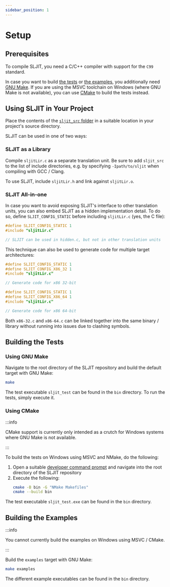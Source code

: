 ```yaml
---
sidebar_position: 1
---
```


# Setup

## Prerequisites

To compile SLJIT, you need a C/C++ compiler with support for the `C99` standard.

In case you want to build [the tests](#building-the-tests) or [the examples](#building-the-examples), you additionally need [GNU Make](https://www.gnu.org/software/make/). If you are using the MSVC toolchain on Windows (where GNU Make is not available), you can use [CMake](https://cmake.org/) to build the tests instead.

## Using SLJIT in Your Project

Place the contents of the [`sljit_src` folder](https://github.com/zherczeg/sljit/tree/master/sljit_src) in a suitable location in your project's source directory.

SLJIT can be used in one of two ways:

### SLJIT as a Library

Compile `sljitLir.c` as a separate translation unit. Be sure to add `sljit_src` to the list of include directories, e.g. by specifying `-Ipath/to/sljit` when compiling with GCC / Clang.

To use SLJIT, include `sljitLir.h` and link against `sljitLir.o`.

### SLJIT All-in-one

In case you want to avoid exposing SLJIT's interface to other translation units, you can also embed SLJIT as a hidden implementation detail. To do so, define `SLJIT_CONFIG_STATIC` before including `sljitLir.c` (yes, the C file):

```c title="hidden.c"
#define SLJIT_CONFIG_STATIC 1
#include "sljitLir.c"

// SLJIT can be used in hidden.c, but not in other translation units
```

This technique can also be used to generate code for multiple target architectures:

```c title="x86-32.c"
#define SLJIT_CONFIG_STATIC 1
#define SLJIT_CONFIG_X86_32 1
#include "sljitLir.c"

// Generate code for x86 32-bit
```

```c title="x86-64.c"
#define SLJIT_CONFIG_STATIC 1
#define SLJIT_CONFIG_X86_64 1
#include "sljitLir.c"

// Generate code for x86 64-bit
```

Both `x86-32.c` and `x86-64.c` can be linked together into the same binary / library without running into issues due to clashing symbols.

## Building the Tests

### Using GNU Make

Navigate to the root directory of the SLJIT repository and build the default target with GNU Make:

```bash
make
```

The test executable `sljit_test` can be found in the `bin` directory. To run the tests, simply execute it.

### Using CMake

:::info

CMake support is currently only intended as a crutch for Windows systems where GNU Make is not available.

:::

To build the tests on Windows using MSVC and NMake, do the following:

1. Open a suitable [developer command prompt](https://learn.microsoft.com/en-us/visualstudio/ide/reference/command-prompt-powershell?view=vs-2022) and navigate into the root directory of the SLJIT repository
2. Execute the following:
    ```bash
    cmake -B bin -G "NMake Makefiles"
    cmake --build bin
    ```

The test executable `sljit_test.exe` can be found in the `bin` directory.

## Building the Examples

:::info

You cannot currently build the examples on Windows using MSVC / CMake.

:::

Build the `examples` target with GNU Make:

```bash
make examples
```

The different example executables can be found in the `bin` directory.
